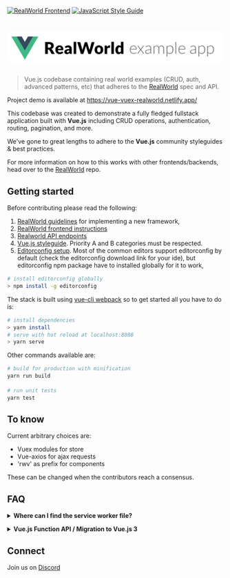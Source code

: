 [![RealWorld Frontend](https://img.shields.io/badge/realworld-frontend-%23783578.svg)](http://realworld.io)
[![JavaScript Style Guide](https://img.shields.io/badge/code_style-standard-brightgreen.svg)](https://standardjs.com)

# ![RealWorld Example App](./static/rwv-logo.png)

> Vue.js codebase containing real world examples (CRUD, auth, advanced patterns, etc) that adheres to the [RealWorld](https://github.com/gothinkster/realworld) spec and API.

Project demo is available at https://vue-vuex-realworld.netlify.app/

This codebase was created to demonstrate a fully fledged fullstack application built with **Vue.js** including CRUD operations, authentication, routing, pagination, and more.

We've gone to great lengths to adhere to the **Vue.js** community styleguides & best practices.

For more information on how to this works with other frontends/backends, head over to the [RealWorld](https://github.com/gothinkster/realworld) repo.

## Getting started

Before contributing please read the following:

1. [RealWorld guidelines](https://github.com/gothinkster/realworld/tree/master/spec) for implementing a new framework,
2. [RealWorld frontend instructions](https://github.com/gothinkster/realworld-starter-kit/blob/master/FRONTEND_INSTRUCTIONS.md)
3. [Realworld API endpoints](https://github.com/gothinkster/realworld/tree/master/api)
4. [Vue.js styleguide](https://vuejs.org/v2/style-guide/index.html). Priority A and B categories must be respected.
5. [Editorconfig setup](https://editorconfig.org/#download). Most of the common editors support editorconfig by default (check the editorconfig download link for your ide), but editorconfig npm package have to installed globally for it to work,

```bash
# install editorconfig globally
> npm install -g editorconfig
```

The stack is built using [vue-cli webpack](https://github.com/vuejs-templates/webpack) so to get started all you have to do is:

``` bash
# install dependencies
> yarn install
# serve with hot reload at localhost:8080
> yarn serve
```

Other commands available are:

``` bash
# build for production with minification
yarn run build

# run unit tests
yarn test
```

## To know

Current arbitrary choices are:

- Vuex modules for store
- Vue-axios for ajax requests
- 'rwv' as prefix for components

These can be changed when the contributors reach a consensus.

## FAQ

<p><details>
  <summary><b>Where can I find the service worker file?</b></summary>

  The service worker file is generated automatically. The implementation can be found under [`src/registerServiceWorker.js`](https://github.com/gothinkster/vue-realworld-example-app/blob/eeaeb34fa440d00cd400545301ea203bd2a59284/src/registerServiceWorker.js). You can find the dependencies implementation in this repo: [yyx990803/register-service-worker](https://github.com/yyx990803/register-service-worker#readme).

  Also, Google provided a good documentation on how to register a service worker: https://developers.google.com/web/fundamentals/primers/service-workers/registration
</details></p>

<p><details>
  <summary><b>Vue.js Function API / Migration to Vue.js 3</b></summary>

  Related resources:

  - [Vue.js Function API RFC](https://github.com/vuejs/rfcs/blob/function-apis/active-rfcs/0000-function-api.md)
  - [`vue-function-api` plugin](https://github.com/vuejs/vue-function-api)

  Vue.js 3 will likely introduce breaking changes on how Vue.js applications will look like. For example, the Vue.js Function API might be introduced. This would cause a lot of our components to change in the overall structure. The changes would be minimal though. With the `vue-function-api` plugin, these changes could be applied already. The problem is that multiple integrations are not working with the plugin. There are intentions to make this work, but for the time being, we should rather focus on different areas. If you still want to be experimental with it, we are happy to get a Pull Request with some experimental feature implementations.
</details></p>

## Connect

Join us on [Discord](https://discord.gg/NE2jNmg)
